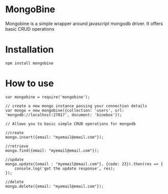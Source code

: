 # MongoBine
Mongobine is a simple wrapper around javascript mongodb driver. It offers basic CRUD operations

# Installation

`npm install mongobine`

# How to use

```node
var mongobine = require('mongobine');

// create a new mongo instance passing your connection details
var mongo = new mongobine({collection: 'users', url: 'mongodb://localhost:27017', document: 'binebox'});

// Allows you to basic simple CRUD operations for mongodb

//create
mongo.insert({email: "myemail@email.com"});

//retrieve
mongo.find({email: "myemail@email.com"});

//update
mongo.update({email : "myemail@email.com"}, {code: 23}).then(res => {
    console.log('got the update response', res);
});

//delete
mongo.delete({email: "myemail@email.com"});
```
